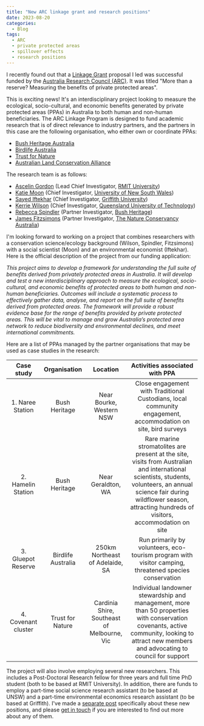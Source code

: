 ```yaml
---
title: "New ARC linkage grant and research positions"
date: 2023-08-20
categories:
  - Blog
tags:
  - ARC
  - private protected areas
  - spillover effects
  - research positions
---
```


I recently found out that a [Linkage Grant](https://www.arc.gov.au/funding-research/funding-schemes/linkage-program) proposal I led was successful funded by the [Australia Research Council (ARC)](https://www.arc.gov.au/). It was titled "More than a reserve? Measuring the benefits of private protected areas".

This is exciting news! It's an interdisciplinary project looking to measure the ecological, socio-cultural, and economic benefits generated by private protected areas (PPAs) in Australia to both human and non-human beneficiaries. The ARC Linkage Program is designed to fund academic research that is of direct relevance to industry partners, and the partners in this case are the following organisation, who either own or coordinate PPAs:

 * [Bush Heritage Australia](https://www.bushheritage.org.au/)
 * [Birdlife Australia](https://birdlife.org.au/)
 * [Trust for Nature]()
 * [Australian Land Conservation Alliance](https://alca.org.au/)

The research team is as follows:

 * [Ascelin Gordon](https://ascelin.github.io/) (Lead Chief Investigator, [RMIT University](https://www.rmit.edu.au/))
 * [Katie Moon](https://www.unsw.edu.au/staff/katie-moon) (Chief Investigator, [University of New South Wales](https://www.unsw.edu.au/))
 * [Sayed Iftekhar](https://experts.griffith.edu.au/25772-md-sayed-iftekhar) (Chief Investigator, [Griffith University](https://experts.griffith.edu.au/))
 * [Kerrie Wilson](https://www.qut.edu.au/about/our-people/academic-profiles/kerrie.wilson) (Chief Investigator, [Queensland University of Technology](https://www.qut.edu.au/))
 * [Rebecca Spindler](https://www.bushheritage.org.au/who-we-are/people) (Partner Investigator, [Bush Heritage](https://www.bushheritage.org.au/))
* [James Fitzsimons](https://www.natureaustralia.org.au/about-us/who-we-are/our-people/james-fitzsimons/) (Partner Investigator, [The Nature Conservancy Australia](https://www.natureaustralia.org.au/))
 
I'm looking forward to working on a project that combines researchers with a conservation science/ecology background (Wilson, Spindler, Fitzsimons) with a social scientist (Moon) and an environmental economist (Iftekhar). Here is the official description of the project from our funding application:

*This project aims to develop a framework for understanding the full suite of benefits derived from privately protected areas in Australia. It will develop and test a new interdisciplinary approach to measure the ecological, socio-cultural, and economic benefits of protected areas to both human and non-human beneficiaries. Outcomes will include a systematic process to effectively gather data, analyse, and report on the full suite of benefits derived from protected areas. The framework will provide a robust evidence base for the range of benefits provided by private protected areas. This will be vital to manage and grow Australia’s protected area network to reduce biodiversity and environmental declines, and meet international commitments.*

Here are a list of PPAs managed by the partner organisations that may be used as case studies in the research: 


| Case study | Organisation | Location | Activities associated with PPA |
| :--------: | :---------: | :--------------: | :----------------------------: |
| 1. Naree Station | Bush Heritage | Near Bourke, Western NSW  | Close engagement with Traditional Custodians, local community engagement, accommodation on site, bird surveys |
| 2. Hamelin Station | Bush Heritage | Near Geraldton, WA | Rare marine stromatolites are present at the site, visits from Australian and international scientists, students, volunteers, an annual science fair during wildflower season, attracting hundreds of visitors, accommodation on site |
| 3. Gluepot Reserve | Birdlife Australia | 250km Northeast of Adelaide, SA | Run primarily by volunteers, eco-tourism program with visitor camping, threatened species conservation |
| 4. Covenant cluster | Trust for Nature | Cardinia Shire, Southeast of Melbourne, Vic | Individual landowner stewardship and management, more than 50 properties with conservation covenants, active community, looking to attract new members and advocating to council for support |

The project will also involve employing several new researchers. This includes a Post-Doctoral Research fellow for three years and full time PhD student (both to be based at RMIT University). In addition, there are funds to employ a part-time social science research assistant (to be based at UNSW) and a part-time environmental economics research assistant (to be based at Griffith). I've made a [separate post](https://ascelin.github.io/blog/new-research-positions-avilable/) specifically about these new positions, and please [get in touch](https://ascelin.github.io/contact/) if you are interested to find out more about any of them.
